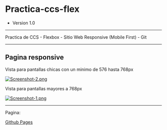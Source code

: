 # Practica-ccs-flex
* Version 1.0


***
Practica de CCS - Flexbox - Sitio Web Responsive (Mobile First) - Git
***


## Pagina responsive

Vista para pantallas chicas con un minimo de 576 hasta 768px

[![Screenshot-2.png](https://i.postimg.cc/Qd42TX5x/Screenshot-2.png)](https://postimg.cc/nXmS8f06)

Vista para pantallas mayores a 768px

[![Screenshot-1.png](https://i.postimg.cc/FKY2b2gb/Screenshot-1.png)](https://postimg.cc/67NjtbPT)



***

Pagina:

[Github Pages](https://javiergrecco.github.io/Practica-ccs-flex/)
